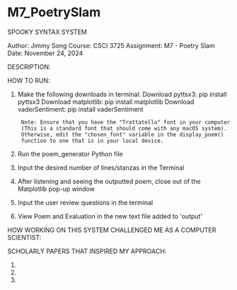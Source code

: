 # M7_PoetrySlam

SPOOKY SYNTAX SYSTEM

Author: Jimmy Song
Course: CSCI 3725
Assignment: M7 - Poetry Slam
Date: November 24, 2024

DESCRIPTION:


HOW TO RUN:
1) Make the following downloads in terminal:
        Download pyttsx3: pip install pyttsx3
        Download matplotlib: pip install matplotlib
        Download vaderSentiment: pip install vaderSentiment

        Note: Ensure that you have the "Trattatello" font in your computer
        (This is a standard font that should come with any macOS system).
        Otherwise, edit the "chosen_font" variable in the display_poem()
        function to one that is in your local device.
2) Run the poem_generator Python file
3) Input the desired number of lines/stanzas in the Terminal
4) After listening and seeing the outputted poem, close out of the Matplotlib
    pop-up window
5) Input the user review questions in the terminal
6) View Poem and Evaluation in the new text file added to 'output'

HOW WORKING ON THIS SYSTEM CHALLENGED ME AS A COMPUTER SCIENTIST:

SCHOLARLY PAPERS THAT INSPIRED MY APPROACH:

1) 
2) 
3) 